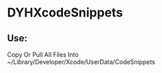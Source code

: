 # DYHXcodeSnippets
## Use:
Copy Or Pull All Files Into ~/Library/Developer/Xcode/UserData/CodeSnippets
